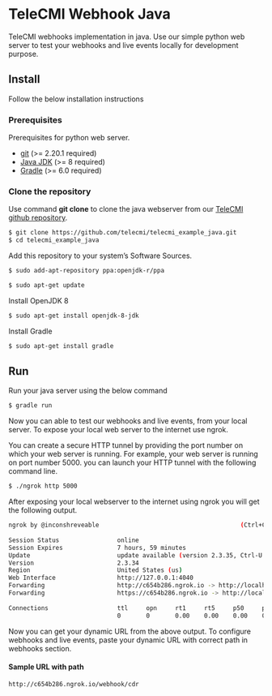 # TeleCMI Webhook Java

TeleCMI webhooks implementation in java. Use our simple python web server to test your webhooks and live events locally for development purpose.

## Install

Follow the below installation instructions

### Prerequisites

Prerequisites for python web server.

- <a href="https://git-scm.com/" target="_blank">git</a> (>= 2.20.1 required)
- <a href="https://www.oracle.com/technetwork/java/javase/downloads/jdk8-downloads-2133151.html" target="_blank">Java JDK</a> (>= 8 required)
- <a href="https://gradle.org/install/" target="_blank">Gradle</a> (>= 6.0 required)


### Clone the repository

Use command __git clone__ to clone the java webserver from our <a href="https://github.com/telecmi/telecmi_example_java" target="_blank">TeleCMI github repository</a>.

```bash
$ git clone https://github.com/telecmi/telecmi_example_java.git
$ cd telecmi_example_java
```

Add this repository to your system’s Software Sources.

```bash
$ sudo add-apt-repository ppa:openjdk-r/ppa
```

```bash
$ sudo apt-get update
```
Install OpenJDK 8

```bash
$ sudo apt-get install openjdk-8-jdk
```
Install Gradle

```bash
$ sudo apt-get install gradle
```

## Run

Run your java server using the below command

```bash
$ gradle run
```
Now you can able to test our webhooks and live events, from your local server. To expose your local web server to the internet use ngrok. 

You can create a secure HTTP tunnel by providing the port number on which your web server is running. For example, your web server is running on port number 5000. you can launch your HTTP tunnel with the following command line.

```bash
$ ./ngrok http 5000
```

After exposing your local webserver to the internet using ngrok you will get the following output.

```bash
ngrok by @inconshreveable                                       (Ctrl+C to quit)
                                                                                
Session Status                online                                            
Session Expires               7 hours, 59 minutes                               
Update                        update available (version 2.3.35, Ctrl-U to update
Version                       2.3.34                                            
Region                        United States (us)                                
Web Interface                 http://127.0.0.1:4040                             
Forwarding                    http://c654b286.ngrok.io -> http://localhost:5000 
Forwarding                    https://c654b286.ngrok.io -> http://localhost:5000
                                                                                
Connections                   ttl     opn     rt1     rt5     p50     p90       
                              0       0       0.00    0.00    0.00    0.00  
```
Now you can get your dynamic URL from the above output. To configure webhooks and live events, paste your dynamic URL with correct path in webhooks section.

#### Sample URL with path
```
http://c654b286.ngrok.io/webhook/cdr
```



